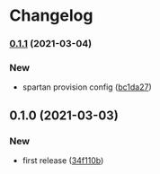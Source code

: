 # Changelog
### [0.1.1](https://github.com/spartan/error/compare/v0.1.0...v0.1.1) (2021-03-04)


### New

* spartan provision config ([bc1da27](https://github.com/spartan/error/commit/bc1da274ec0f3086206f82cb49188db974f3ac92))

## 0.1.0 (2021-03-03)


### New

* first release ([34f110b](https://github.com/spartan/error/commit/34f110b2fc1a3f977c14aeba6bcc7a4d74fc5ff3))
